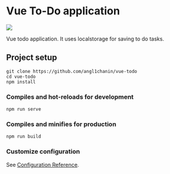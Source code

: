 # Vue To-Do application
![](https://github.com/angl1chanin/vue-todo/assets/68481069/ef777c99-79e0-4c27-8c61-b7a19242e531)

Vue todo application. It uses localstorage for saving to do tasks.

## Project setup
```
git clone https://github.com/angl1chanin/vue-todo
cd vue-todo
npm install
```

### Compiles and hot-reloads for development
```
npm run serve
```

### Compiles and minifies for production
```
npm run build
```

### Customize configuration
See [Configuration Reference](https://cli.vuejs.org/config/).
